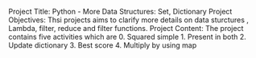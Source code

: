 Project Title: Python - More Data Structures: Set, Dictionary
Project Objectives: Thsi projects aims to clarify more details on data sturctures , Lambda, filter, reduce and filter functions.
Project Content: The project contains five activities which are
                0. Squared simple
                1. Present in both
                2. Update dictionary
                3. Best score
                4. Multiply by using map
